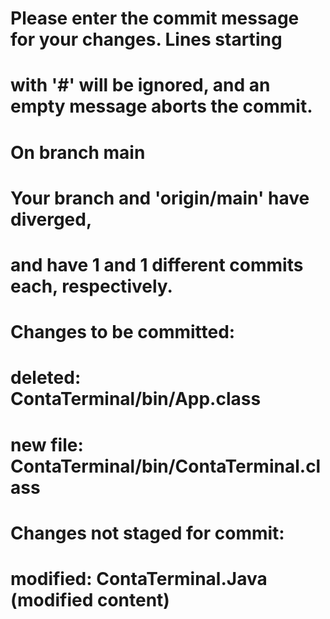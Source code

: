 
# Please enter the commit message for your changes. Lines starting
# with '#' will be ignored, and an empty message aborts the commit.
#
# On branch main
# Your branch and 'origin/main' have diverged,
# and have 1 and 1 different commits each, respectively.
#
# Changes to be committed:
#	deleted:    ContaTerminal/bin/App.class
#	new file:   ContaTerminal/bin/ContaTerminal.class
#
# Changes not staged for commit:
#	modified:   ContaTerminal.Java (modified content)
#

